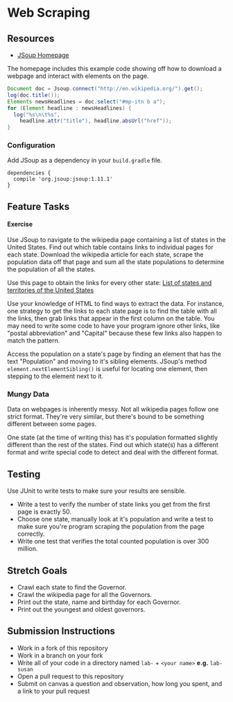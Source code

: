 # Web Scraping

## Resources
* [JSoup Homepage](https://jsoup.org/)

The homepage includes this example code showing off how to download a webpage
and interact with elements on the page.

```java
Document doc = Jsoup.connect("http://en.wikipedia.org/").get();
log(doc.title());
Elements newsHeadlines = doc.select("#mp-itn b a");
for (Element headline : newsHeadlines) {
  log("%s\n\t%s",
    headline.attr("title"), headline.absUrl("href"));
}
```

### Configuration
Add JSoup as a dependency in your `build.gradle` file.

```
dependencies {
  compile 'org.jsoup:jsoup:1.11.1'
}
```

## Feature Tasks
#### Exercise
Use JSoup to navigate to the wikipedia page containing a list of states in
the United States. Find out which table contains links to individual pages
for each state. Download the wikipedia article for each state, scrape the
population data off that page and sum all the state populations to determine
the population of all the states.

Use this page to obtain the links for every other state:
[List of states and territories of the United States](https://en.wikipedia.org/wiki/List_of_states_and_territories_of_the_United_States)

Use your knowledge of HTML to find ways to extract the data. For instance, one
strategy to get the links to each state page is to find the table with all the
links, then grab links that appear in the first column on the table. You may
need to write some code to have your program ignore other links, like "postal
abbreviation" and "Capital" because these few links also happen to match the
pattern.

Access the population on a state's page by finding an element that has the
text "Population" and moving to it's sibling elements. JSoup's method
`element.nextElementSibling()` is useful for locating one element, then stepping
to the element next to it.

### Mungy Data
Data on webpages is inherently messy. Not all wikipedia pages follow one strict
format. They're very similar, but there's bound to be something different
between some pages.

One state (at the time of writing this) has it's population formatted slightly
different than the rest of the states. Find out which state(s) has a different
format and write special code to detect and deal with the different format.

## Testing
Use JUnit to write tests to make sure your results are sensible.

* Write a test to verify the number of state links you get from the first
  page is exactly 50.
* Choose one state, manually look at it's population and write a test to make
  sure you're program scraping the population from the page correctly.
* Write one test that verifies the total counted population is over 300 million.

## Stretch Goals
* Crawl each state to find the Governor.
* Crawl the wikipedia page for all the Governors.
* Print out the state, name and birthday for each Governor.
* Print out the youngest and oldest governors.

## Submission Instructions
* Work in a fork of this repository
* Work in a branch on your fork
* Write all of your code in a directory named `lab-` + `<your name>` **e.g.** `lab-susan`
* Open a pull request to this repository
* Submit on canvas a question and observation, how long you spent, and a link to
  your pull request
